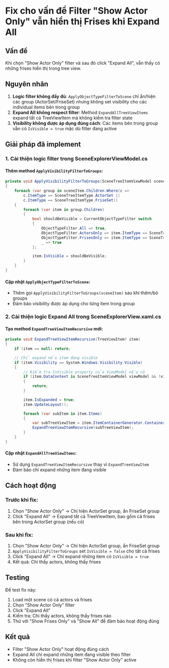 # Fix cho vấn đề Filter "Show Actor Only" vẫn hiển thị Frises khi Expand All

## Vấn đề
Khi chọn "Show Actor Only" filter và sau đó click "Expand All", vẫn thấy có những frises hiển thị trong tree view.

## Nguyên nhân
1. **Logic filter không đầy đủ**: `ApplyObjectTypeFilterToScene` chỉ ẩn/hiện các group (ActorSet/FriseSet) nhưng không set visibility cho các individual items bên trong group
2. **Expand All không respect filter**: Method `ExpandAllTreeViewItems` expand tất cả TreeViewItem mà không kiểm tra filter state
3. **Visibility không được áp dụng đúng cách**: Các items bên trong group vẫn có `IsVisible = true` mặc dù filter đang active

## Giải pháp đã implement

### 1. Cải thiện logic filter trong SceneExplorerViewModel.cs

#### Thêm method `ApplyVisibilityFilterToGroups`:
```csharp
private void ApplyVisibilityFilterToGroups(SceneTreeItemViewModel sceneItem)
{
    foreach (var group in sceneItem.Children.Where(c => 
        c.ItemType == SceneTreeItemType.ActorSet || 
        c.ItemType == SceneTreeItemType.FriseSet))
    {
        foreach (var item in group.Children)
        {
            bool shouldBeVisible = CurrentObjectTypeFilter switch
            {
                ObjectTypeFilter.All => true,
                ObjectTypeFilter.ActorsOnly => item.ItemType == SceneTreeItemType.Actor,
                ObjectTypeFilter.FrisesOnly => item.ItemType == SceneTreeItemType.Frise,
                _ => true
            };

            item.IsVisible = shouldBeVisible;
        }
    }
}
```

#### Cập nhật `ApplyObjectTypeFilterToScene`:
- Thêm gọi `ApplyVisibilityFilterToGroups(sceneItem)` sau khi thêm/bỏ groups
- Đảm bảo visibility được áp dụng cho từng item trong group

### 2. Cải thiện logic Expand All trong SceneExplorerView.xaml.cs

#### Tạo method `ExpandTreeViewItemRecursive` mới:
```csharp
private void ExpandTreeViewItemRecursive(TreeViewItem? item)
{
    if (item == null) return;

    // Chỉ expand nếu item đang visible
    if (item.Visibility == System.Windows.Visibility.Visible)
    {
        // Kiểm tra IsVisible property của ViewModel nếu có
        if (item.DataContext is SceneTreeItemViewModel viewModel && !viewModel.IsVisible)
        {
            return;
        }

        item.IsExpanded = true;
        item.UpdateLayout();

        foreach (var subItem in item.Items)
        {
            var subTreeViewItem = item.ItemContainerGenerator.ContainerFromItem(subItem) as TreeViewItem;
            ExpandTreeViewItemRecursive(subTreeViewItem);
        }
    }
}
```

#### Cập nhật `ExpandAllTreeViewItems`:
- Sử dụng `ExpandTreeViewItemRecursive` thay vì `ExpandTreeViewItem`
- Đảm bảo chỉ expand những item đang visible

## Cách hoạt động

### Trước khi fix:
1. Chọn "Show Actor Only" → Chỉ hiện ActorSet group, ẩn FriseSet group
2. Click "Expand All" → Expand tất cả TreeViewItem, bao gồm cả frises bên trong ActorSet group (nếu có)

### Sau khi fix:
1. Chọn "Show Actor Only" → Chỉ hiện ActorSet group, ẩn FriseSet group
2. `ApplyVisibilityFilterToGroups` set `IsVisible = false` cho tất cả frises
3. Click "Expand All" → Chỉ expand những item có `IsVisible = true`
4. Kết quả: Chỉ thấy actors, không thấy frises

## Testing
Để test fix này:
1. Load một scene có cả actors và frises
2. Chọn "Show Actor Only" filter
3. Click "Expand All"
4. Kiểm tra: Chỉ thấy actors, không thấy frises nào
5. Thử với "Show Frises Only" và "Show All" để đảm bảo hoạt động đúng

## Kết quả
- Filter "Show Actor Only" hoạt động đúng cách
- Expand All chỉ expand những item đang visible theo filter
- Không còn hiển thị frises khi filter "Show Actor Only" active
